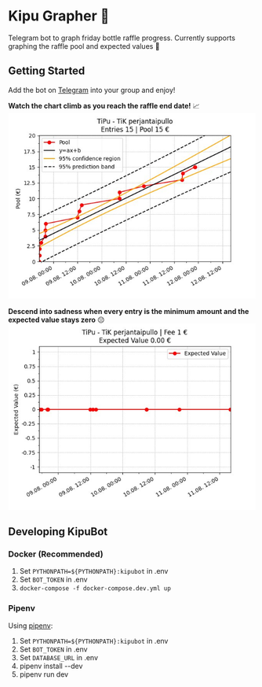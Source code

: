 # Kipu Grapher 🍌

Telegram bot to graph friday bottle raffle progress. Currently supports graphing the raffle pool and expected values 📣

## Getting Started

Add the bot on [Telegram](https://t.me/NoPainNoGraphbot) into your group and enjoy!

**Watch the chart climb as you reach the raffle end date!** 📈
![Insane Stonks Graph](.images/stonkstipu.jpg)

**Descend into sadness when every entry is the minimum amount and the expected value stays zero** 😔
![Sad Excepted Value Graph](.images/expectedtipu.jpg)

## Developing KipuBot

### Docker (Recommended)

1. Set `PYTHONPATH=${PYTHONPATH}:kipubot` in .env
2. Set `BOT_TOKEN` in .env
3. `docker-compose -f docker-compose.dev.yml up`
### Pipenv

Using [pipenv](https://pipenv.pypa.io/en/latest/):

1. Set `PYTHONPATH=${PYTHONPATH}:kipubot` in .env
2. Set `BOT_TOKEN` in .env
3. Set `DATABASE_URL` in .env
4. pipenv install --dev
5. pipenv run dev

